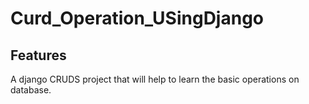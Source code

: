 # Curd_Operation_USingDjango

## Features
A django CRUDS project that will help to learn the basic operations on database.
